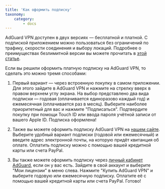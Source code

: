 ```yaml
---
title: 'Как оформить подписку'
taxonomy:
    category:
        - docs
---
```


AdGuard VPN доступен в двух версиях — бесплатной и платной. С подпиской приложением можно пользоваться без ограничений по трафику, скорости соединения и выбору локаций. Подробнее о преимуществах безлимитной версии вы можете прочитать в [этой статье](https://kb.adguard.com/ru/vpn/adguard-vpn-general/free-and-full-versions).

Если вы решили оформить платную подписку на AdGuard VPN, то сделать это можно тремя способами:

1. Первый вариант — через встроенную покупку в самом приложении. Для этого зайдите в AdGuard VPN и нажмите на стрелку вверх в правом верхнем углу экрана. На выбор представлено два вида подписки — годовая (оплачивается единоразово каждый год) и ежемесячная (оплачивается раз в месяц). Выберите наиболее приоритетный для вас и нажмите "Подписаться". Подтвердите покупку при помощи Touch ID или ввода пароля учётной записи от вашего Apple ID. Подписка оформлена!

2. Также вы можете оформить подписку AdGuard VPN на [нашем сайте](https://adguard-vpn.com/license.html). Выберите удобный вариант подписки (годовой или ежемесячный) и введите адрес электронной почты, на которую придёт квитанция об оплате. Оплатить подписку можно с помощью вашей кредитной карты или счета PayPal.

3. Вы также можете оформить подписку через [личный кабинет AdGuard](https://my.adguard.com/ru/main.html), если он у вас есть. Зайдите в свой аккаунт и выберите "Мои лицензии" в меню слева. Нажмите "Купить AdGuard VPN" и выберите годовую или ежемесячную подписку. Оплатите её с помощью вашей кредитной карты или счета PayPal. Готово!

